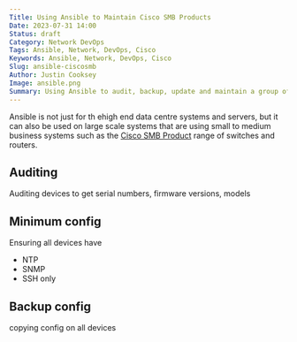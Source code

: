 ```yaml
---
Title: Using Ansible to Maintain Cisco SMB Products
Date: 2023-07-31 14:00
Status: draft
Category: Network DevOps
Tags: Ansible, Network, DevOps, Cisco
Keywords: Ansible, Network, DevOps, Cisco
Slug: ansible-ciscosmb
Author: Justin Cooksey
Image: ansible.png
Summary: Using Ansible to audit, backup, update and maintain a group of Cisco Small to Medium Business Solutions such as the CBS range of switches.
---
```


Ansible is not just for th ehigh end data centre systems and servers, but it can also be used on large scale systems that are using small to medium business systems such as the [Cisco SMB Product](https://www.cisco.com/c/en_au/solutions/small-business.html#~products) range of switches and routers.

## Auditing

Auditing devices to get serial numbers, firmware versions, models

## Minimum config

Ensuring all devices have
- NTP
- SNMP
- SSH only

## Backup config
 copying config on all devices
 
